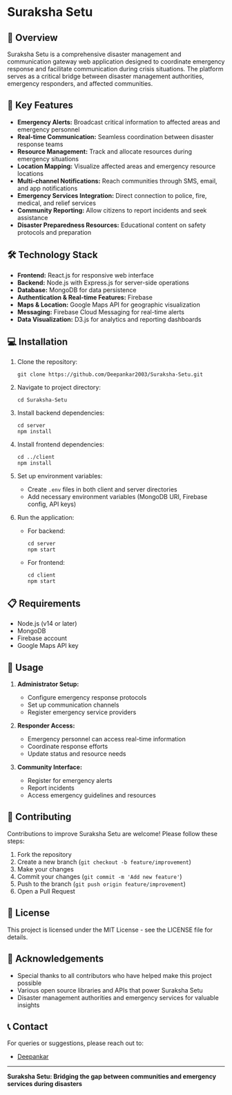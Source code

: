 # Suraksha Setu

<!-- You'll need to add your project logo image here -->
<!-- Example: ![Suraksha Setu Logo](path/to/your/logo.png) -->

## 🌟 Overview

Suraksha Setu is a comprehensive disaster management and communication gateway web application designed to coordinate emergency response and facilitate communication during crisis situations. The platform serves as a critical bridge between disaster management authorities, emergency responders, and affected communities.

## 🚨 Key Features

- **Emergency Alerts:** Broadcast critical information to affected areas and emergency personnel
- **Real-time Communication:** Seamless coordination between disaster response teams
- **Resource Management:** Track and allocate resources during emergency situations
- **Location Mapping:** Visualize affected areas and emergency resource locations
- **Multi-channel Notifications:** Reach communities through SMS, email, and app notifications
- **Emergency Services Integration:** Direct connection to police, fire, medical, and relief services
- **Community Reporting:** Allow citizens to report incidents and seek assistance
- **Disaster Preparedness Resources:** Educational content on safety protocols and preparation

## 🛠️ Technology Stack

- **Frontend:** React.js for responsive web interface
- **Backend:** Node.js with Express.js for server-side operations
- **Database:** MongoDB for data persistence
- **Authentication & Real-time Features:** Firebase
- **Maps & Location:** Google Maps API for geographic visualization
- **Messaging:** Firebase Cloud Messaging for real-time alerts
- **Data Visualization:** D3.js for analytics and reporting dashboards

## 💻 Installation

1. Clone the repository:
   ```
   git clone https://github.com/Deepankar2003/Suraksha-Setu.git
   ```

2. Navigate to project directory:
   ```
   cd Suraksha-Setu
   ```

3. Install backend dependencies:
   ```
   cd server
   npm install
   ```

4. Install frontend dependencies:
   ```
   cd ../client
   npm install
   ```

5. Set up environment variables:
   - Create `.env` files in both client and server directories
   - Add necessary environment variables (MongoDB URI, Firebase config, API keys)

6. Run the application:
   - For backend:
     ```
     cd server
     npm start
     ```
   - For frontend:
     ```
     cd client
     npm start
     ```

## 📋 Requirements

- Node.js (v14 or later)
- MongoDB
- Firebase account
- Google Maps API key

## 🔄 Usage

1. **Administrator Setup:**
   - Configure emergency response protocols
   - Set up communication channels
   - Register emergency service providers

2. **Responder Access:**
   - Emergency personnel can access real-time information
   - Coordinate response efforts
   - Update status and resource needs

3. **Community Interface:**
   - Register for emergency alerts
   - Report incidents
   - Access emergency guidelines and resources

## 👥 Contributing

Contributions to improve Suraksha Setu are welcome! Please follow these steps:

1. Fork the repository
2. Create a new branch (`git checkout -b feature/improvement`)
3. Make your changes
4. Commit your changes (`git commit -m 'Add new feature'`)
5. Push to the branch (`git push origin feature/improvement`)
6. Open a Pull Request

## 📄 License

This project is licensed under the MIT License - see the LICENSE file for details.

## 🙏 Acknowledgements

- Special thanks to all contributors who have helped make this project possible
- Various open source libraries and APIs that power Suraksha Setu
- Disaster management authorities and emergency services for valuable insights

## 📞 Contact

For queries or suggestions, please reach out to:
- [Deepankar](https://github.com/Deepankar2003)

---

**Suraksha Setu: Bridging the gap between communities and emergency services during disasters**

